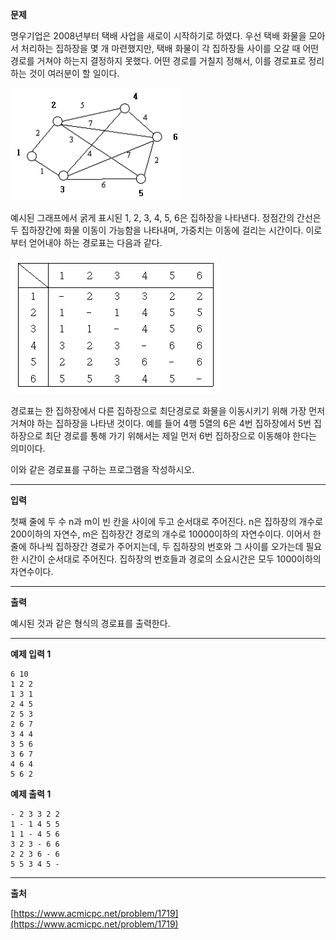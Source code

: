 **문제**

명우기업은 2008년부터 택배 사업을 새로이 시작하기로 하였다. 
우선 택배 화물을 모아서 처리하는 집하장을 몇 개 마련했지만, 택배 화물이 각 집하장들 사이를 오갈 때 어떤 경로를 거쳐야 하는지 결정하지 못했다. 
어떤 경로를 거칠지 정해서, 이를 경로표로 정리하는 것이 여러분이 할 일이다.

![taekbae](taekbae.png)

예시된 그래프에서 굵게 표시된 1, 2, 3, 4, 5, 6은 집하장을 나타낸다. 
정점간의 간선은 두 집하장간에 화물 이동이 가능함을 나타내며, 가중치는 이동에 걸리는 시간이다. 
이로부터 얻어내야 하는 경로표는 다음과 같다.

![tktk](tktk.png)

경로표는 한 집하장에서 다른 집하장으로 최단경로로 화물을 이동시키기 위해 가장 먼저 거쳐야 하는 집하장을 나타낸 것이다. 
예를 들어 4행 5열의 6은 4번 집하장에서 5번 집하장으로 최단 경로를 통해 가기 위해서는 제일 먼저 6번 집하장으로 이동해야 한다는 의미이다.

이와 같은 경로표를 구하는 프로그램을 작성하시오.

---

**입력**

첫째 줄에 두 수 n과 m이 빈 칸을 사이에 두고 순서대로 주어진다. n은 집하장의 개수로 200이하의 자연수, m은 집하장간 경로의 개수로 10000이하의 자연수이다. 이어서 한 줄에 하나씩 집하장간 경로가 주어지는데, 두 집하장의 번호와 그 사이를 오가는데 필요한 시간이 순서대로 주어진다. 집하장의 번호들과 경로의 소요시간은 모두 1000이하의 자연수이다.

---

**출력**

예시된 것과 같은 형식의 경로표를 출력한다.

---

**예제 입력 1**
```
6 10
1 2 2
1 3 1
2 4 5
2 5 3
2 6 7
3 4 4
3 5 6
3 6 7
4 6 4
5 6 2
```
**예제 출력 1**
```
- 2 3 3 2 2
1 - 1 4 5 5
1 1 - 4 5 6
3 2 3 - 6 6
2 2 3 6 - 6
5 5 3 4 5 -
```
---

**출처**

[https://www.acmicpc.net/problem/1719](https://www.acmicpc.net/problem/1719)
